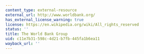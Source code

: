 ```yaml
---
content_type: external-resource
external_url: http://www.worldbank.org/
has_external_license_warning: true
license: https://en.wikipedia.org/wiki/All_rights_reserved
status: ''
title: The World Bank Group
uid: c11e7b31-598c-4d21-b7fb-445fa1b6ea11
wayback_url: ''
---
```

